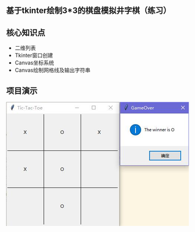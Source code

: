 ## 基于tkinter绘制3*3的棋盘模拟井字棋（练习）

## 核心知识点
* 二维列表
* Tkinter窗口创建
* Canvas坐标系统
* Canvas绘制网格线及输出字符串

## 项目演示
![avatar](img/1.jpg) 